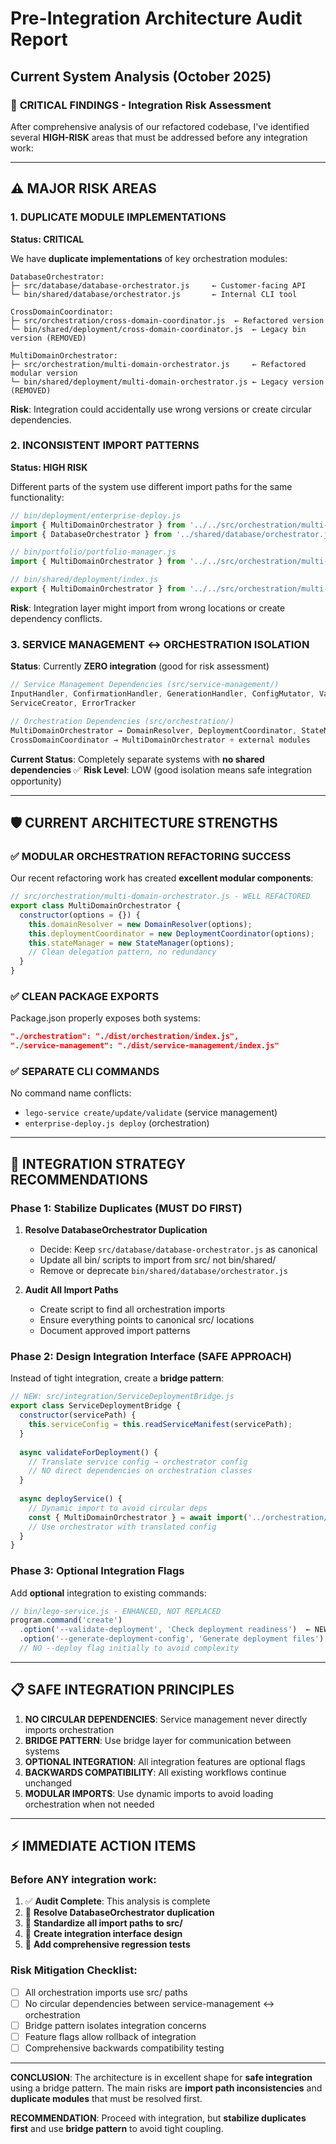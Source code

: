 # Pre-Integration Architecture Audit Report
## Current System Analysis (October 2025)

### 🎯 **CRITICAL FINDINGS - Integration Risk Assessment**

After comprehensive analysis of our refactored codebase, I've identified several **HIGH-RISK** areas that must be addressed before any integration work:

---

## ⚠️ **MAJOR RISK AREAS**

### 1. **DUPLICATE MODULE IMPLEMENTATIONS**
**Status: CRITICAL**

We have **duplicate implementations** of key orchestration modules:

```
DatabaseOrchestrator:
├─ src/database/database-orchestrator.js     ← Customer-facing API
└─ bin/shared/database/orchestrator.js       ← Internal CLI tool

CrossDomainCoordinator:
├─ src/orchestration/cross-domain-coordinator.js  ← Refactored version  
└─ bin/shared/deployment/cross-domain-coordinator.js  ← Legacy bin version (REMOVED)

MultiDomainOrchestrator:
├─ src/orchestration/multi-domain-orchestrator.js     ← Refactored modular version
└─ bin/shared/deployment/multi-domain-orchestrator.js ← Legacy version (REMOVED)
```

**Risk**: Integration could accidentally use wrong versions or create circular dependencies.

### 2. **INCONSISTENT IMPORT PATTERNS**
**Status: HIGH RISK**

Different parts of the system use different import paths for the same functionality:

```javascript
// bin/deployment/enterprise-deploy.js
import { MultiDomainOrchestrator } from '../../src/orchestration/multi-domain-orchestrator.js';
import { DatabaseOrchestrator } from '../shared/database/orchestrator.js';

// bin/portfolio/portfolio-manager.js  
import { MultiDomainOrchestrator } from '../../src/orchestration/multi-domain-orchestrator.js';

// bin/shared/deployment/index.js
export { MultiDomainOrchestrator } from '../../src/orchestration/multi-domain-orchestrator.js';
```

**Risk**: Integration layer might import from wrong locations or create dependency conflicts.

### 3. **SERVICE MANAGEMENT ↔ ORCHESTRATION ISOLATION**
**Status**: Currently **ZERO integration** (good for risk assessment)

```javascript
// Service Management Dependencies (src/service-management/)
InputHandler, ConfirmationHandler, GenerationHandler, ConfigMutator, ValidationHandler
ServiceCreator, ErrorTracker

// Orchestration Dependencies (src/orchestration/)  
MultiDomainOrchestrator → DomainResolver, DeploymentCoordinator, StateManager
CrossDomainCoordinator → MultiDomainOrchestrator + external modules
```

**Current Status**: Completely separate systems with **no shared dependencies** ✅
**Risk Level**: LOW (good isolation means safe integration opportunity)

---

## 🛡️ **CURRENT ARCHITECTURE STRENGTHS**

### ✅ **MODULAR ORCHESTRATION REFACTORING SUCCESS**
Our recent refactoring work has created **excellent modular components**:

```javascript
// src/orchestration/multi-domain-orchestrator.js - WELL REFACTORED
export class MultiDomainOrchestrator {
  constructor(options = {}) {
    this.domainResolver = new DomainResolver(options);
    this.deploymentCoordinator = new DeploymentCoordinator(options);  
    this.stateManager = new StateManager(options);
    // Clean delegation pattern, no redundancy
  }
}
```

### ✅ **CLEAN PACKAGE EXPORTS**
Package.json properly exposes both systems:
```json
"./orchestration": "./dist/orchestration/index.js",
"./service-management": "./dist/service-management/index.js"
```

### ✅ **SEPARATE CLI COMMANDS**
No command name conflicts:
- `lego-service create/update/validate` (service management)
- `enterprise-deploy.js deploy` (orchestration)

---

## 🎯 **INTEGRATION STRATEGY RECOMMENDATIONS**

### **Phase 1: Stabilize Duplicates (MUST DO FIRST)**

1. **Resolve DatabaseOrchestrator Duplication**
   - Decide: Keep `src/database/database-orchestrator.js` as canonical
   - Update all bin/ scripts to import from src/ not bin/shared/
   - Remove or deprecate `bin/shared/database/orchestrator.js`

2. **Audit All Import Paths**
   - Create script to find all orchestration imports  
   - Ensure everything points to canonical src/ locations
   - Document approved import patterns

### **Phase 2: Design Integration Interface (SAFE APPROACH)**

Instead of tight integration, create a **bridge pattern**:

```javascript
// NEW: src/integration/ServiceDeploymentBridge.js
export class ServiceDeploymentBridge {
  constructor(servicePath) {
    this.serviceConfig = this.readServiceManifest(servicePath);
  }
  
  async validateForDeployment() {
    // Translate service config → orchestrator config
    // NO direct dependencies on orchestration classes
  }
  
  async deployService() {
    // Dynamic import to avoid circular deps
    const { MultiDomainOrchestrator } = await import('../orchestration/index.js');
    // Use orchestrator with translated config
  }
}
```

### **Phase 3: Optional Integration Flags**

Add **optional** integration to existing commands:

```javascript
// bin/lego-service.js - ENHANCED, NOT REPLACED
program.command('create')
  .option('--validate-deployment', 'Check deployment readiness')  ← NEW
  .option('--generate-deployment-config', 'Generate deployment files') ← NEW
  // NO --deploy flag initially to avoid complexity
```

---

## 📋 **SAFE INTEGRATION PRINCIPLES**

1. **NO CIRCULAR DEPENDENCIES**: Service management never directly imports orchestration
2. **BRIDGE PATTERN**: Use bridge layer for communication between systems  
3. **OPTIONAL INTEGRATION**: All integration features are optional flags
4. **BACKWARDS COMPATIBILITY**: All existing workflows continue unchanged
5. **MODULAR IMPORTS**: Use dynamic imports to avoid loading orchestration when not needed

---

## ⚡ **IMMEDIATE ACTION ITEMS**

### **Before ANY integration work:**

1. ✅ **Audit Complete**: This analysis is complete
2. 🔄 **Resolve DatabaseOrchestrator duplication** 
3. 🔄 **Standardize all import paths to src/**
4. 🔄 **Create integration interface design**
5. 🔄 **Add comprehensive regression tests**

### **Risk Mitigation Checklist:**
- [ ] All orchestration imports use src/ paths
- [ ] No circular dependencies between service-management ↔ orchestration  
- [ ] Bridge pattern isolates integration concerns
- [ ] Feature flags allow rollback of integration
- [ ] Comprehensive backwards compatibility testing

---

**CONCLUSION**: The architecture is in excellent shape for **safe integration** using a bridge pattern. The main risks are **import path inconsistencies** and **duplicate modules** that must be resolved first.

**RECOMMENDATION**: Proceed with integration, but **stabilize duplicates first** and use **bridge pattern** to avoid tight coupling.